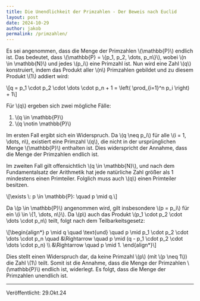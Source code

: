```yaml
---
title: Die Unendlichkeit der Primzahlen - Der Beweis nach Euclid
layout: post
date: 2024-10-29
author: jakob
permalink: /primzahlen/
---
```

Es sei angenommen, dass die Menge der Primzahlen \\(\\mathbb{P}\\)
endlich ist. Das bedeutet, dass \\(\\mathbb{P} = \\{p_1, p_2, \\dots,
p_n\\}\\), wobei \\(n \\in \\mathbb{N}\\) und jedes \\(p_i\\) eine
Primzahl ist. Nun wird eine Zahl \\(q\\) konstruiert, indem das Produkt
aller \\(n\\) Primzahlen gebildet und zu diesem Produkt \\(1\\) addiert
wird:

\\\[q = p_1 \\cdot p_2 \\cdot \\dots \\cdot p_n + 1 = \\left(
\\prod\_{i=1}^n p_i \\right) + 1\\\]

Für \\(q\\) ergeben sich zwei mögliche Fälle:

1.  \\(q \\in \\mathbb{P}\\)
2.  \\(q \\notin \\mathbb{P}\\)

Im ersten Fall ergibt sich ein Widerspruch. Da \\(q \\neq p_i\\) für
alle \\(i = 1, \\dots, n\\), existiert eine Primzahl \\(q\\), die nicht
in der ursprünglichen Menge \\(\\mathbb{P}\\) enthalten ist. Dies
widerspricht der Annahme, dass die Menge der Primzahlen endlich ist.

Im zweiten Fall gilt offensichtlich \\(q \\in \\mathbb{N}\\), und nach
dem Fundamentalsatz der Arithmetik hat jede natürliche Zahl größer als 1
mindestens einen Primteiler. Folglich muss auch \\(q\\) einen Primteiler
besitzen.

\\\[\\exists \\: p \\in \\mathbb{P}: \\quad p \\mid q.\\\]

Da \\(p \\in \\mathbb{P}\\) angenommen wird, gilt insbesondere \\(p =
p_i\\) für ein \\(i \\in \\{1, \\dots, n\\}\\). Da \\(p\\) auch das
Produkt \\(p_1 \\cdot p_2 \\cdot \\dots \\cdot p_n\\) teilt, folgt nach
dem Teilbarkeitsgesetz:

\\\[\\begin{align\*} p \\mid q \\quad \\text{und} \\quad p \\mid p_1
\\cdot p_2 \\cdot \\dots \\cdot p_n \\quad &\\Rightarrow \\quad p \\mid
(q - p_1 \\cdot p_2 \\cdot \\dots \\cdot p_n) \\\\ &\\Rightarrow \\quad
p \\mid 1. \\end{align\*}\\\]

Dies stellt einen Widerspruch dar, da keine Primzahl \\(p\\) (mit \\(p
\\neq 1\\)) die Zahl \\(1\\) teilt. Somit ist die Annahme, dass die
Menge der Primzahlen \\(\\mathbb{P}\\) endlich ist, widerlegt. Es folgt,
dass die Menge der Primzahlen unendlich ist.

------------------------------------------------------------------------

Veröffentlicht: 29.Okt.24
